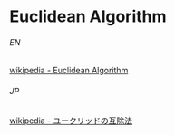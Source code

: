 # Euclidean Algorithm

###### EN

[wikipedia - Euclidean Algorithm](https://en.wikipedia.org/wiki/Euclidean_algorithm)

###### JP

[wikipedia - ユークリッドの互除法](https://ja.wikipedia.org/wiki/%E3%83%A6%E3%83%BC%E3%82%AF%E3%83%AA%E3%83%83%E3%83%89%E3%81%AE%E4%BA%92%E9%99%A4%E6%B3%95)
